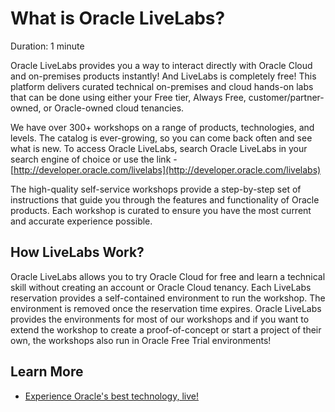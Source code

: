 # What is Oracle LiveLabs?

Duration: 1 minute

Oracle LiveLabs provides you a way to interact directly with Oracle Cloud and on-premises products instantly! And LiveLabs is completely free! This platform delivers curated technical on-premises and cloud hands-on labs that can be done using either your Free tier, Always Free, customer/partner-owned, or Oracle-owned cloud tenancies.

We have over 300+ workshops on a range of products, technologies, and levels. The catalog is ever-growing, so you can come back often and see what is new. To access Oracle LiveLabs, search Oracle LiveLabs in your search engine of choice or use the link - [http://developer.oracle.com/livelabs](http://developer.oracle.com/livelabs)

The high-quality self-service workshops provide a step-by-step set of instructions that  guide you through the features and functionality of Oracle products. Each workshop is curated to ensure you have the most current and accurate experience possible.

## How LiveLabs Work?

Oracle LiveLabs allows you to try Oracle Cloud for free and learn a technical skill without creating an account or Oracle Cloud tenancy. Each LiveLabs reservation provides a self-contained environment to run the workshop. The environment is removed once the reservation time expires. Oracle LiveLabs provides the environments for most of our workshops and if you want to extend the workshop to create a proof-of-concept or start a project of their own, the workshops also run in Oracle Free Trial environments!

## Learn More

* [Experience Oracle's best technology, live!](http://developer.oracle.com/livelabs)
